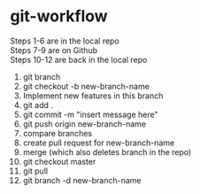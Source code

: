 # git-workflow
Steps 1-6 are in the local repo\
Steps 7-9 are on Github\
Steps 10-12 are back in the local repo
1. git branch
2. git checkout -b new-branch-name
3. Implement new features in this branch
4. git add .
5. git commit -m "insert message here"
6. git push origin new-branch-name
7. compare branches
8. create pull request for new-branch-name
9. merge (which also deletes branch in the repo)
10. git checkout master
11. git pull
12. git branch -d new-branch-name

